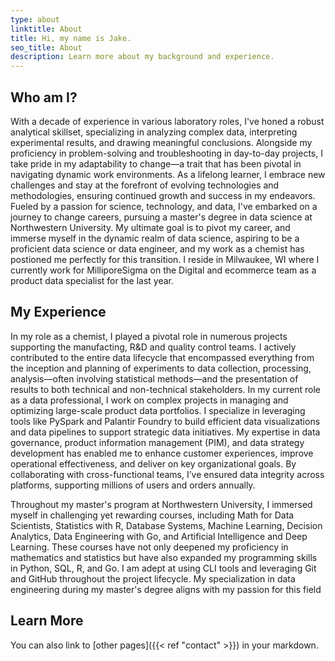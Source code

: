 ```yaml
---
type: about
linktitle: About
title: Hi, my name is Jake.
seo_title: About
description: Learn more about my background and experience.
---
```


## Who am I?

With a decade of experience in various laboratory roles, I've honed a robust analytical skillset, specializing in analyzing complex data, interpreting experimental results, and drawing meaningful conclusions. Alongside my proficiency in problem-solving and troubleshooting in day-to-day projects, I take pride in my adaptability to change—a trait that has been pivotal in navigating dynamic work environments. As a lifelong learner, I embrace new challenges and stay at the forefront of evolving technologies and methodologies, ensuring continued growth and success in my endeavors. Fueled by a passion for science, technology, and data, I've embarked on a journey to change careers, pursuing a master's degree in data science at Northwestern University. My ultimate goal is to pivot my career, and immerse myself in the dynamic realm of data science, aspiring to be a proficient data science or data engineer, and my work as a chemist has postioned me perfectly for this transition. I reside in Milwaukee, WI where I currently work for MilliporeSigma on the Digital and ecommerce team as a product data specialist for the last year.

## My Experience

In my role as a chemist, I played a pivotal role in numerous projects supporting the manufacting, R&D and quality control teams. I actively contributed to the entire data lifecycle that encompassed everything from the inception and planning of experiments to data collection, processing, analysis—often involving statistical methods—and the presentation of results to both technical and non-technical stakeholders. In my current role as a data professional, I work on complex projects in managing and optimizing large-scale product data portfolios. I specialize in leveraging tools like PySpark and Palantir Foundry to build efficient data visualizations and data pipelines to support strategic data initiatives. My expertise in data governance, product information management (PIM), and data strategy development has enabled me to enhance customer experiences, improve operational effectiveness, and deliver on key organizational goals. By collaborating with cross-functional teams, I’ve ensured data integrity across platforms, supporting millions of users and orders annually.

Throughout my master's program at Northwestern University, I immersed myself in challenging yet rewarding courses, including Math for Data Scientists, Statistics with R, Database Systems, Machine Learning, Decision Analytics, Data Engineering with Go, and Artificial Intelligence and Deep Learning. These courses have not only deepened my proficiency in mathematics and statistics but have also expanded my programming skills in Python, SQL, R, and Go. I am adept at using CLI tools and leveraging Git and GitHub throughout the project lifecycle. My specialization in data engineering during my master's degree aligns with my passion for this field

## Learn More

You can also link to [other pages]({{< ref "contact" >}}) in your markdown.
